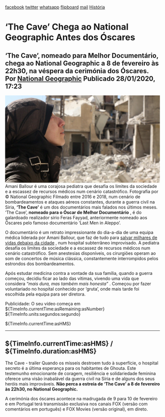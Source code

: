 [facebook](https://www.facebook.com/sharer/sharer.php?u=https%3A%2F%2Fwww.natgeo.pt%2Fhistoria%2F2020%2F01%2Fthe-cave-chega-ao-national-geographic-antes-dos-oscares) [twitter](https://twitter.com/share?url=https%3A%2F%2Fwww.natgeo.pt%2Fhistoria%2F2020%2F01%2Fthe-cave-chega-ao-national-geographic-antes-dos-oscares&via=natgeo&text=%E2%80%98The%20Cave%E2%80%99%20Chega%20ao%20National%20Geographic%20Antes%20dos%20%C3%93scares) [whatsapp](https://web.whatsapp.com/send?text=https%3A%2F%2Fwww.natgeo.pt%2Fhistoria%2F2020%2F01%2Fthe-cave-chega-ao-national-geographic-antes-dos-oscares) [flipboard](https://share.flipboard.com/bookmarklet/popout?v=2&title=%E2%80%98The%20Cave%E2%80%99%20Chega%20ao%20National%20Geographic%20Antes%20dos%20%C3%93scares&url=https%3A%2F%2Fwww.natgeo.pt%2Fhistoria%2F2020%2F01%2Fthe-cave-chega-ao-national-geographic-antes-dos-oscares) [mail](mailto:?subject=NatGeo&body=https%3A%2F%2Fwww.natgeo.pt%2Fhistoria%2F2020%2F01%2Fthe-cave-chega-ao-national-geographic-antes-dos-oscares%20-%20%E2%80%98The%20Cave%E2%80%99%20Chega%20ao%20National%20Geographic%20Antes%20dos%20%C3%93scares) [História](https://www.natgeo.pt/historia) 
# ‘The Cave’ Chega ao National Geographic Antes dos Óscares 
## ‘The Cave’, nomeado para Melhor Documentário, chega ao National Geographic a 8 de fevereiro às 22h30, na véspera da cerimónia dos Óscares. Por [National Geographic](https://www.natgeo.pt/autor/national-geographic) Publicado 28/01/2020, 17:23 
![Amani Ballour](img/files_styles_image_00_public_thecave_1_1_large.jpg)
Amani Ballour é uma corajosa pediatra que desafia os limites da sociedade e 
a escassez de recursos médicos num cenário catastrófico. Fotografia por © National Geographic Filmado entre 2016 e 2018, num cenário de bombardeamentos e ataques aéreos constantes, durante a guerra civil na Síria, **‘The Cave’** é um dos documentários mais falados nos últimos meses. ‘The Cave’, **nomeado para o Óscar de Melhor Documentário** , é do galardoado realizador sírio Feras Fayyad, anteriormente nomeado aos Óscares pelo famoso documentário ‘Last Men in Aleppo’. 

O documentário é um retrato impressionante do dia-a-dia de uma equipa médica liderada por Amani Ballour, que faz de tudo para [salvar milhares de vidas debaixo da cidade](https://www.natgeo.pt/historia/2019/12/medica-siria-salvou-milhares-de-pessoas-em-hospital-subterraneo) , num hospital subterrâneo improvisado. A pediatra desafia os limites da sociedade e a escassez de recursos médicos num cenário catastrófico. Sem anestesias disponíveis, os cirurgiões operam ao som de concertos de música clássica, constantemente interrompidos pelos estrondos dos bombardeamentos. 

Após estudar medicina contra a vontade da sua família, quando a guerra começou, decidiu ficar ao lado das vítimas, vivendo uma vida que considera _“mais dura, mas também mais honesta”_ . Começou por fazer voluntariado no hospital conhecido por ‘gruta’, onde mais tarde foi escolhida pela equipa para ser diretora. 

Publicidade: O seu vídeo começa em ${TimeInfo.currentTime:asRemaining:asNumber} ${TimeInfo.units:segundos:segundo}

${TimeInfo.currentTime:asHMS} 

-------- 
${TimeInfo.currentTime:asHMS} / ${TimeInfo.duration:asHMS} 
-------- 

The Cave - trailer Quando os mísseis destroem tudo à superfície, o hospital secreto é a última esperança para os habitantes de Ghouta. Este testemunho emocionante de coragem, resiliência e solidariedade feminina oferece uma visão inabalável da guerra civil na Síria e de alguns dos seus heróis mais improváveis. **Não perca a estreia de ‘The Cave’ a 8 de fevereiro às 22h30, no National Geographic.** 

A cerimónia dos óscares acontece na madrugada de 9 para 10 de fevereiro e em Portugal terá transmissão exclusiva nos canais FOX (versão com comentários em português) e FOX Movies (versão original), em direto. 

